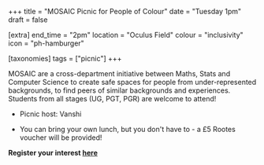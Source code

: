 +++
title = "MOSAIC Picnic for People of Colour"
date = "Tuesday 1pm"
draft = false

[extra]
end_time = "2pm"
location = "Oculus Field"
colour = "inclusivity"
icon = "ph-hamburger"

[taxonomies]
tags = ["picnic"]
+++

MOSAIC are a cross-department initiative between Maths, Stats and Computer Science to create safe spaces for people from under-represented backgrounds, to find peers of similar backgrounds and experiences. Students from all stages (UG, PGT, PGR) are welcome to attend!

 - Picnic host: Vanshi

 - You can bring your own lunch, but you don't have to - a £5 Rootes voucher will be provided!

**Register your interest [here](https://warwick.ac.uk/fac/sci/mosaic/events/picnics/)**
